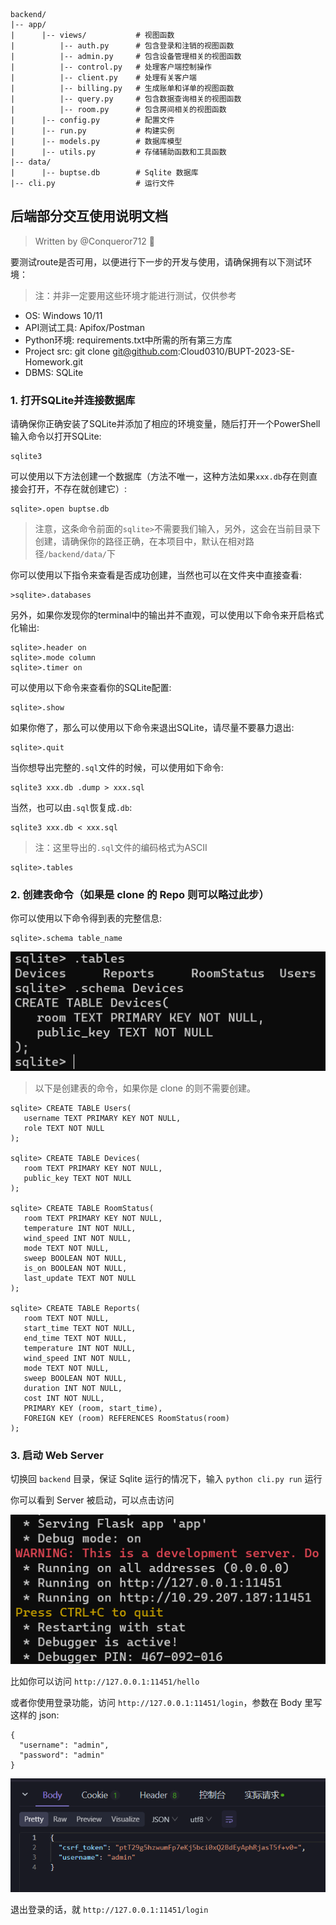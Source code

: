 ```
backend/
|-- app/
|      |-- views/           # 视图函数
|          |-- auth.py      # 包含登录和注销的视图函数
|          |-- admin.py     # 包含设备管理相关的视图函数
|          |-- control.py   # 处理客户端控制操作
|          |-- client.py    # 处理有关客户端
|          |-- billing.py   # 生成账单和详单的视图函数
|          |-- query.py     # 包含数据查询相关的视图函数
|          |-- room.py      # 包含房间相关的视图函数
|      |-- config.py        # 配置文件
|      |-- run.py           # 构建实例
|      |-- models.py        # 数据库模型
|      |-- utils.py         # 存储辅助函数和工具函数
|-- data/
|      |-- buptse.db        # Sqlite 数据库
|-- cli.py          		# 运行文件
```
## 后端部分交互使用说明文档

> Written by @Conqueror712 🤗

要测试route是否可用，以便进行下一步的开发与使用，请确保拥有以下测试环境：

> 注：并非一定要用这些环境才能进行测试，仅供参考

- OS: Windows 10/11
- API测试工具: Apifox/Postman
- Python环境: requirements.txt中所需的所有第三方库
- Project src: git clone git@github.com:Cloud0310/BUPT-2023-SE-Homework.git
- DBMS: SQLite

### 1. 打开SQLite并连接数据库

请确保你正确安装了SQLite并添加了相应的环境变量，随后打开一个PowerShell输入命令以打开SQLite:

```
sqlite3
```

可以使用以下方法创建一个数据库（方法不唯一，这种方法如果`xxx.db`存在则直接会打开，不存在就创建它）:

```
sqlite>.open buptse.db
```      

> 注意，这条命令前面的`sqlite>`不需要我们输入，另外，这会在当前目录下创建，请确保你的路径正确，在本项目中，默认在相对路径`/backend/data/`下

你可以使用以下指令来查看是否成功创建，当然也可以在文件夹中直接查看:

```
>sqlite>.databases
```

另外，如果你发现你的terminal中的输出并不直观，可以使用以下命令来开启格式化输出:

```
sqlite>.header on
sqlite>.mode column
sqlite>.timer on
```

可以使用以下命令来查看你的SQLite配置:

```
sqlite>.show
```

如果你倦了，那么可以使用以下命令来退出SQLite，请尽量不要暴力退出:

```
sqlite>.quit
```

当你想导出完整的`.sql`文件的时候，可以使用如下命令:

```
sqlite3 xxx.db .dump > xxx.sql
```

当然，也可以由`.sql`恢复成`.db`:

```
sqlite3 xxx.db < xxx.sql
```

> 注：这里导出的`.sql`文件的编码格式为ASCII

```
sqlite>.tables
```

### 2. 创建表命令（如果是 clone 的 Repo 则可以略过此步）

你可以使用以下命令得到表的完整信息:

```
sqlite>.schema table_name
```

![image](./backend/img/1.png)

> 以下是创建表的命令，如果你是 clone 的则不需要创建。

```
sqlite> CREATE TABLE Users(
   username TEXT PRIMARY KEY NOT NULL,
   role TEXT NOT NULL
);

sqlite> CREATE TABLE Devices(
   room TEXT PRIMARY KEY NOT NULL,
   public_key TEXT NOT NULL
);

sqlite> CREATE TABLE RoomStatus(
   room TEXT PRIMARY KEY NOT NULL,
   temperature INT NOT NULL,
   wind_speed INT NOT NULL,
   mode TEXT NOT NULL,
   sweep BOOLEAN NOT NULL,
   is_on BOOLEAN NOT NULL,
   last_update TEXT NOT NULL
);

sqlite> CREATE TABLE Reports(
   room TEXT NOT NULL,
   start_time TEXT NOT NULL,
   end_time TEXT NOT NULL,
   temperature INT NOT NULL,
   wind_speed INT NOT NULL,
   mode TEXT NOT NULL,
   sweep BOOLEAN NOT NULL,
   duration INT NOT NULL,
   cost INT NOT NULL,
   PRIMARY KEY (room, start_time),
   FOREIGN KEY (room) REFERENCES RoomStatus(room)
);
```

### 3. 启动 Web Server

切换回 `backend` 目录，保证 Sqlite 运行的情况下，输入 `python cli.py run` 运行

你可以看到 Server 被启动，可以点击访问

![image](./backend/img/2.png)

比如你可以访问 `http://127.0.0.1:11451/hello`

或者你使用登录功能，访问 `http://127.0.0.1:11451/login`，参数在 Body 里写这样的 json:

```
{
  "username": "admin",
  "password": "admin"
}
```

![image](./backend/img/3.png)

退出登录的话，就 `http://127.0.0.1:11451/login`